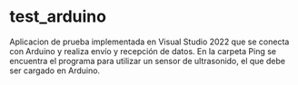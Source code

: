 # test_arduino
Aplicacion de prueba implementada en Visual Studio 2022 que se conecta con Arduino y realiza envío y recepción de datos.
En la carpeta Ping se encuentra el programa para utilizar un sensor de ultrasonido, el que debe ser cargado en Arduino.
